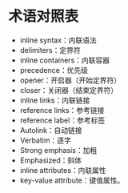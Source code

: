 # 术语对照表

- inline syntax：内联语法
- delimiters：定界符
- inline containers：内联容器
- precedence：优先级
- opener：开启器（开始定界符）
- closer：关闭器（结束定界符）
- inline links：内联链接
- reference links：参考链接
- reference label：参考标签
- Autolink：自动链接
- Verbatim：逐字
- Strong emphasis：加粗
- Emphasized：斜体
- inline attributes：内联属性
- key-value attribute：键值属性。